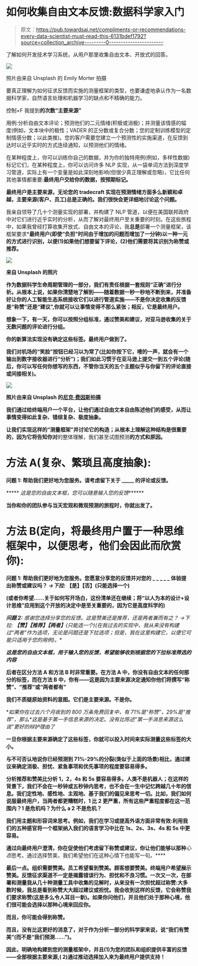 # 如何收集自由文本反馈:数据科学家入门

> 原文：<https://pub.towardsai.net/compliments-or-recommendations-every-data-scientist-must-read-this-6131bdef1792?source=collection_archive---------0----------------------->

了解如何开发技术学习系统，从用户那里收集自由文本、开放式的回答。

![](img/683e8f4d5bf265e58c97481969a2d5f3.png)

照片由来自 Unsplash 的 Emily Morter 拍摄

要真正理解为如何征求反馈而实施的测量框架的类型，也要谦虚地承认作为一名数据科学家，自然语言处理和机器学习的缺点和不精确的能力。

控制+F 我提到**的次数“主要来源”**

用例:分析自由文本评论；预测他们的二元情绪(积极或消极)；并测量该情感的幅度(例如，文本块中的极性；VADER 的正分数或复合分数；您的定制训练模型的定制情感分数；以此类推)。您的客户需要您建立一个预测性的实施渠道，在反馈到达时以近乎实时的方式连续通知，以预测他们的情绪。

在某种程度上，你可以训练你自己的数据，并为你的独特用例(例如，多样性数据)标记它们，在某种程度上，你可以访问许多 NLP 实现，从一袋单词方法到深度学习管道，实际上有一个变量是如此深刻地影响(但很少真正理解或忽略)，它比任何其他事情都重要:**最终用户交给你的数据，按预期标记。**

**最终用户是主要来源，无论您的 tradecraft 实现在预测情绪方面多么新颖和卓越，主要来源(客户、员工)总是正确的。我们很快会更详细地讨论这个问题。**

我亲自领导了几十个测量实现的部署，并构建了 NLP 管道，以便在美国联邦政府中对它们进行近乎实时的分析，从而了解对最终用户至关重要的时刻。在这些旅程中，如果我曾经打算收集开放式、自由文本的评论，我**总是**部署一个测量框架，该框架要求***最终用户(即使“负担”时间由于增加的问题而增加了一分钟)以一种一元的方式进行识别，以便(1)如果他们想要留下评论，(2)他们需要将其识别为称赞或推荐。**

**![](img/060fa825be88fb5f213c96cf21b15171.png)**

**来自 Unsplash 的照片**

**作为数据科学生命周期管理的一部分，我们有责任根据一套规则“正确”进行分析。从根本上说，如果你清楚地了解到——随着数据一秒一秒地不断到来，并准备好让你的人工智能生态系统接收它们以进行管道实施——不是你决定收集的反馈是“称赞”还是“建议”,你就可以让事情变得不那么紧张；相反，它是最终用户。**

**想象一下，有一天，你可以按照分组标准，通过赞美和建议，对亚马逊收集的关于无数问题的评论进行分组。**

**你的新算法实现没有确定这些标签。最终用户做到了。**

**我们对机场的“笑脸”按钮已经习以为常了(比如你按下它，嗖的一声，就会有一个输出到数字接收器进行“分析”)；我们如此习惯于在亚马逊上提交一到五个评论(随后，你可以写任何你想写的东西，不管你当天的五个主题似乎与你留下的评论直接或间接相关)。**

**![](img/5be6e2bd35501b570ba4901cb159154e.png)**

**照片由来自 Unsplash 的[尼克·费因斯](https://unsplash.com/@jannerboy62)拍摄**

**我们通过给终端用户一个平台，让他们通过自由文本自由陈述他们的感受，从而让事情变得如此复杂、错综复杂、极度抽象。**

**让我们实现这样的“测量框架”并讨论它的构造；从根本上理解这种结构是很重要的，因为它将告知你对**的整体理解，我们甚至试图预测**的方式和原因。**

# **方法 A(复杂、繁琐且高度抽象):**

****问题 1:** 帮助我们更好地为您服务。请考虑留下关于 _____ 的评论或反馈。**

***** *这是您的自由文本框，您可以随意输入您的反馈*******

**当你和你的团队参与当天宏观和微观预测的旅程时，你就出发了。**

# **方法 B(定向，将最终用户置于一种思维框架中，以便思考，他们会因此而欣赏你):**

****问题 1:** 帮助我们更好地为您服务。您愿意分享您的反馈**并对您的 _ _ _ _ _ 体验提出称赞或建议**吗？
 *→下拉:* **【是】【否】**(只能选择一个)**

**(或者你希望……关于如何写开场白，这份清单还在继续；将“以人为本的设计+设计思维”应用到这个开放的决定中是至关重要的，因为它是高度科学的)**

****问题 2:** 感谢您选择分享您的反馈。这是赞美还是推荐，还是两者兼而有之？
*→下拉:* **【赞】【推荐】【两者】**(只能选一个)(在我过去的实现中，我从来没有*构建过“两者”作为选项，无论是问题还是下拉选项；但是，我在这里构建它，以便它可能只适用于您的用例)。**

*****这是您的自由文本框，用于输入您的反馈，希望能够收到根据您的下拉标准筛选的内容*****

**后者在区分方法 A 和方法 B 时非常重要。在方法 A 中，你没有自由文本的任何部分的标签，而在方法 B 中，你有——这是因为主要来源决定通知你他们将撰写“称赞”、“推荐”或“两者都有”**

**我们不质疑原始资料的意图。它们是主要来源。不是你。**

**如果你在过去六个月收到的 800 万条免费回复中，有 71%是“称赞”，29%是“推荐”，那么*这是基于第一手信息来源的决定。*没有比陈述“第一手消息来源这么说”更好的辩护理由了**

**一旦你根据主要来源确定了这些标签，你就可以投入时间来实际测量这些标签的大小。**

**与不可否认地说你已经预测到 71%-29%的分裂(类似于上面的场景)相比，通过建议来确定消极、担忧、紧急事项和优先事项的程度要容易得多。**

**分析推荐和赞美比分析 1，2，4s 和 5s 要容易得多。人类不是机器人；在这样的背景下，我们不会在一秒钟或五秒钟内思考，也不会在一生中记忆跨越几十年的信息。我们定性地、感性地、主观地、基于我们的偏见来思考一切。比如，我们如何说服最终用户，当两者都更糟糕时，1 比 2 更严重，所有这些严重程度都在这一范围内？1 是危机吗？为什么 a 2 不是危机？**

**我们用主题和形容词来思考。例如，我们在学习或提高外语方面非常有效:利用我们的五种感官将一个框架纳入我们的语言学习中比在 1s、2s、3s、4s 和 5s 中更容易。**

**通过向最终用户澄清，你在促使他们考虑留下称赞或建议，你让他们能够以那种***心态*思考。通过选择赞美，我们希望他们在这种心情下也能写一句。****

**最后一点。组织需要赞美。员工希望看到赞美。顾客想要赞美。终端用户希望展示赞美。反馈征求渠道不一定是揭露错误行为、担忧和不良习惯。一次又一次，在部署和测量我从几十种测量工具中收集的见解时，从来没有一次担忧超过称赞:大多数时候，我总是看到称赞大大超过建议或担忧。我会收到这样的反馈，它会称赞我们要求称赞(这是多么令人耳目一新)。如果你问他们，并且他们处于那种心境，他们很可能会选择以那种心境来回应你。**

**而且，你可能会得到称赞。**

**而且，没有比这更好的消息了，对于作为分析一部分的科学家来说，说“我们有赞美”(而不是“我们预测……”)。**

**因此，明确地构建到您的测量框架中，并且(1)为您的团队和组织提供丰富的反馈——全部根据主要来源,( 2)通过推动选择加入来为最终用户提供支持！**